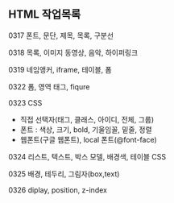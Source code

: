 <h2>HTML 작업목록</h2>
<p>0317 폰트, 문단, 제목, 목록, 구분선</p>
<p>0318 목록, 이미지 동영상, 음악, 하이퍼링크</p>
<p>0319 네임앵커, iframe, 테이블, 폼</p>
<p>0322 폼, 영역 태그, fiqure</p>
<p>0323 CSS
    <ul>
        <li>직접 선택자(태그, 클래스, 아이디, 전체, 그룹) </li>
        <li>폰트 : 색상, 크기, bold, 기울임꼴, 밑줄, 정렬</li>
        <li>웹폰트(구글 웹폰트), local 폰트(@font-face)</li>
    </ul>
</p>
<p>0324 리스트, 텍스트, 박스 모델, 배경색, 테이블 CSS</p>
<p>0325 배경, 테두리, 그림자(box,text)</p>
<p>0326 diplay, position, z-index</p>